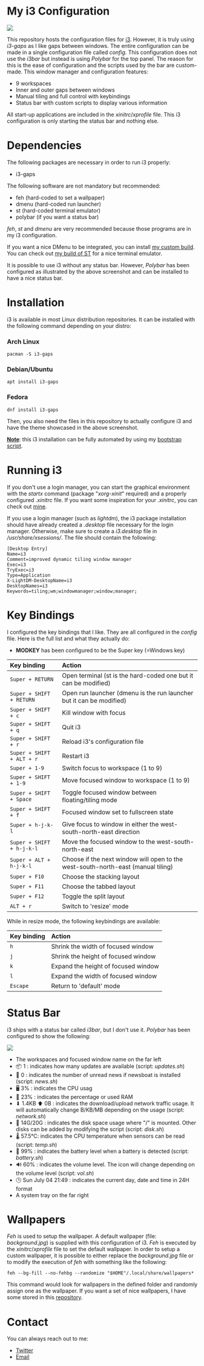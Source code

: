 # My i3 Configuration
![](https://i.postimg.cc/jdgGK62W/screenshot-20210819-040.png)

This repository hosts the configuration files for [i3](https://i3wm.org/). However, it is truly using *i3-gaps* as I like gaps between windows. The entire configuration can be made in a single configuration file called *config*. This configuration does not use the *i3bar* but instead is using *Polybar* for the top panel. The reason for this is the ease of configuration and the scripts used by the bar are custom-made. This window manager and configuration features:

* 9 workspaces
* Inner and outer gaps between windows
* Manual tiling and full control with keybindings
* Status bar with custom scripts to display various information

All start-up applications are included in the *xinitrc*/*xprofile* file. This i3 configuration is only starting the status bar and nothing else.

# Dependencies
The following packages are necessary in order to run i3 properly:

* i3-gaps

The following software are not mandatory but recommended:
* feh (hard-coded to set a wallpaper)
* dmenu (hard-coded run launcher)
* st (hard-coded terminal emulator)
* polybar (if you want a status bar)

*feh*, *st* and *dmenu* are very recommended because those programs are in my i3 configuration.

If you want a nice DMenu to be integrated, you can install [my custom build](https://github.com/GSquad934/dmenu). You can check out [my build of ST](https://github.com/GSquad934/st) for a nice terminal emulator.

It is possible to use i3 without any status bar. However, *Polybar* has been configured as illustrated by the above screenshot and can be installed to have a nice status bar.

# Installation
i3 is available in most Linux distribution repositories. It can be installed with the following command depending on your distro:

### Arch Linux
```
pacman -S i3-gaps
```
### Debian/Ubuntu
```
apt install i3-gaps
```
### Fedora
```
dnf install i3-gaps
```

Then, you also need the files in this repository to actually configure i3 and have the theme showcased in the above screenshot.

<u>**Note**</u>: this i3 installation can be fully automated by using my [bootstrap script](https://github.com/GSquad934/bootstrap).

# Running i3
If you don't use a login manager, you can start the graphical environment with the *startx* command (package "*xorg-xinit*" required) and a properly configured *.xinitrc* file. If you want some inspiration for your *.xinitrc*, you can check out [mine](https://github.com/GSquad934/dotfiles/blob/master/config/X11/xinitrc).

If you use a login manager (such as *lightdm*), the i3 package installation should have already created a *.desktop* file necessary for the login manager. Otherwise, make sure to create a *i3.desktop* file in */usr/share/xsessions/*. The file should contain the following:

```
[Desktop Entry]
Name=i3
Comment=improved dynamic tiling window manager
Exec=i3
TryExec=i3
Type=Application
X-LightDM-DesktopName=i3
DesktopNames=i3
Keywords=tiling;wm;windowmanager;window;manager;
```

# Key Bindings
I configured the key bindings that I like. They are all configured in the *config* file. Here is the full list and what they actually do:

* **MODKEY** has been configured to be the Super key (=Windows key)

| Key binding | Action |
| :--- | :--- |
| `Super + RETURN` | Open terminal (st is the hard-coded one but it can be modified) |
| `Super + SHIFT + RETURN` | Open run launcher (dmenu is the run launcher but it can be modified) |
| `Super + SHIFT + c` | Kill window with focus |
| `Super + SHIFT + q` | Quit i3 |
| `Super + SHIFT + r` | Reload i3's configuration file |
| `Super + SHIFT + ALT + r` | Restart i3 |
| `Super + 1-9` | Switch focus to workspace (1 to 9) |
| `Super + SHIFT + 1-9` | Move focused window to workspace (1 to 9) |
| `Super + SHIFT + Space` | Toggle focused window between floating/tiling mode |
| `Super + SHIFT + f` | Focused window set to fullscreen state |
| `Super + h-j-k-l` | Give focus to window in either the west-south-north-east direction |
| `Super + SHIFT + h-j-k-l` | Move the focused window to the west-south-north-east |
| `Super + ALT + h-j-k-l` | Choose if the next window will open to the west-south-north-east (manual tiling) |
| `Super + F10` | Choose the stacking layout |
| `Super + F11` | Choose the tabbed layout |
| `Super + F12` | Toggle the split layout |
| `ALT + r` | Switch to 'resize' mode |

While in resize mode, the following keybindings are available:

| Key binding | Action |
| :--- | :--- |
| `h` | Shrink the width of focused window |
| `j` | Shrink the height of focused window |
| `k` | Expand the height of focused window |
| `l` | Expand the width of focused window |
| `Escape` | Return to 'default' mode |

# Status Bar
i3 ships with a status bar called *i3bar*, but I don't use it. *Polybar* has been configured to show the following:

![](https://i.postimg.cc/bvrT4sTz/screenshot-20210704-027.png)

* The workspaces and focused window name on the far left
* 📦 1 : indicates how many updates are available (script: *updates.sh*)
* 📰 0 : indicates the number of unread news if newsboat is installed (script: *news.sh*)
* 🖥️  3% : indicates the CPU usag
* 🧠 23% : indicates the percentage or used RAM
* ⬇  1.4KB ⬆  0B : indicates the download/upload network traffic usage. It will automatically change B/KB/MB depending on the usage (script: *network.sh*)
* 💾 14G/20G : indicates the disk space usage where "/" is mounted. Other disks can be added by modifying the script (script: *disk.sh*)
* 🌡️  57.5°C: indicates the CPU temperature when sensors can be read (script: *temp.sh*)
* 🔋 99% : indicates the battery level when a battery is detected (script: *battery.sh*)
* 🔊 60% : indicates the volume level. The icon will change depending on the volume level (script: *vol.sh*)
* 🕒 Sun July 04 21:49 : indicates the current day, date and time in 24H format
* A system tray on the far right

# Wallpapers
*Feh* is used to setup the wallpaper. A default wallpaper (file: *background.jpg*) is supplied with this configuration of i3. *Feh* is executed by the *xinitrc*/*xprofile* file to set the default wallpaper. In order to setup a custom wallpaper, it is possible to either replace the *background.jpg* file or to modify the execution of *feh* with something like the following:

```
feh --bg-fill --no-fehbg --randomize "$HOME"/.local/share/wallpapers*
```

This command would look for wallpapers in the defined folder and randomly assign one as the wallpaper. If you want a set of nice wallpapers, I have some stored in this [repository](https://github.com/GSquad934/wallpapers).

# Contact
You can always reach out to me:

* [Twitter](https://twitter.com/gaetanict)
* [Email](mailto:gaetan@ictpourtous.com)
